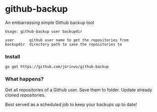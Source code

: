 # github-backup

An embarrassing simple Github backup tool

    Usage: github-backup user backupdir

    user       github user name to get the repositories from
    backupdir  directory path to save the repositories to


### Install

    go get https://github.com/jorinvo/github-backup


### What happens?

Get all repositories of a Github user.
Save them to folder.
Update already cloned repositories.

Best served as a scheduled job to keep your backups up to date!